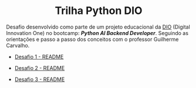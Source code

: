 # <div align="center"> Trilha Python DIO </div>

Desafio desenvolvido como parte de um projeto educacional da [DIO](https://www.dio.me/sign-up?ref=13JYL0Y2AV) (Digital Innovation One) no bootcamp: **_Python AI Backend Developer_**. Seguindo as orientações e passo a passo dos conceitos com o professor Guilherme Carvalho.
<br>
- [Desafio 1 - README](https://github.com/skyzinha-chan/Python-AI-Backend-Developer-Desafios/blob/main/README_Desafio-1.md)

- [Desafio 2 - README](https://github.com/skyzinha-chan/Python-AI-Backend-Developer-Desafios/blob/main/Desafio_2/README_Desafio-2.md)

- [Desafio 3 - README](https://github.com/skyzinha-chan/Python-AI-Backend-Developer-Desafios/blob/main/Desafio_3/README_Desafio-3.md)